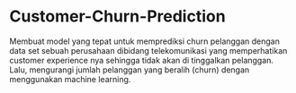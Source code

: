 # Customer-Churn-Prediction
Membuat model yang tepat untuk memprediksi churn pelanggan dengan data set sebuah perusahaan dibidang telekomunikasi yang memperhatikan customer experience nya sehingga tidak akan di tinggalkan pelanggan. Lalu, mengurangi jumlah pelanggan yang beralih (churn) dengan menggunakan machine learning.
